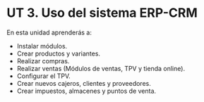 # UT 3. Uso del sistema ERP-CRM

En esta unidad aprenderás a:
- Instalar módulos.
- Crear productos y variantes.
- Realizar compras.
- Realizar ventas (Módulos de ventas, TPV y tienda online).
- Configurar el TPV.
- Crear nuevos cajeros, clientes y proveedores.
- Crear impuestos, almacenes y puntos de venta.
